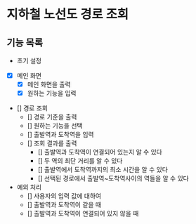 # 지하철 노선도 경로 조회

## 기능 목록

- 초기 설정
- [x] 메인 화면
  - [x] 메인 화면을 출력
  - [x] 원하는 기능을 입력
- [] 경로 조회
  - [] 경로 기준을 출력
  - [] 원하는 기능을 선택
  - [] 출발역과 도착역을 입력
  - [] 조회 결과를 출력
    - [] 출발역과 도착역이 연결되어 있는지 알 수 있다
    - [] 두 역의 최단 거리를 알 수 있다
    - [] 출발역에서 도착역까지의 최소 시간을 알 수 있다
    - [] 선택된 경로에서 출발역~도착역사이의 역들을 알 수 있다
- 예외 처리
  - [] 사용자의 입력 값에 대하여
  - [] 출발역과 도착역이 같을 때
  - [] 출발역과 도착역이 연결되어 있지 않을 때
